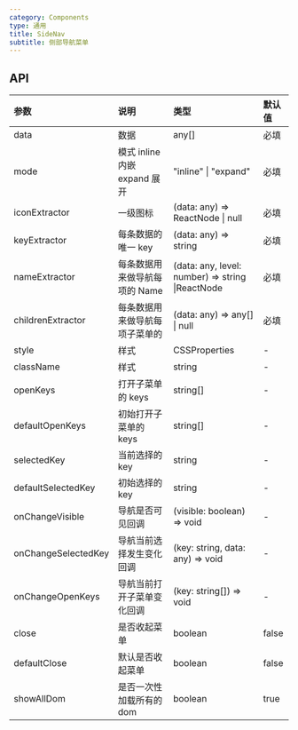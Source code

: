 ```yaml
---
category: Components
type: 通用
title: SideNav
subtitle: 侧部导航菜单
---
```


## API

| 参数                | 说明                           | 类型                                          | 默认值 |
| :------------------ | :----------------------------- | :-------------------------------------------- | :----- |
| data                | 数据                           | any[]                                         | 必填   |
| mode                | 模式 inline 内嵌 expand 展开   | "inline" \| "expand"                          | 必填   |
| iconExtractor       | 一级图标                       | (data: any) => ReactNode \| null | 必填   |
| keyExtractor        | 每条数据的唯一 key             | (data: any) => string                         | 必填   |
| nameExtractor       | 每条数据用来做导航每项的 Name  | (data: any, level: number) => string \|ReactNode                        | 必填   |
| childrenExtractor   | 每条数据用来做导航每项子菜单的 | (data: any) => any[] \| null     | 必填   |
| style               | 样式                           | CSSProperties                                 | -      |
| className           | 样式                           | string                                        | -      |
| openKeys            | 打开子菜单的 keys              | string[]                                      | -      |
| defaultOpenKeys     | 初始打开子菜单的 keys          | string[]                                      | -      |
| selectedKey         | 当前选择的 key                 | string                                        | -      |
| defaultSelectedKey  | 初始选择的 key                 | string                                        | -      |
| onChangeVisible     | 导航是否可见回调               | (visible: boolean) => void                    | -      |
| onChangeSelectedKey | 导航当前选择发生变化回调       | (key: string, data: any) => void              | -      |
| onChangeOpenKeys    | 导航当前打开子菜单变化回调     | (key: string[]) => void                       | -      |
| close    | 是否收起菜单     | boolean                     | false     |
| defaultClose    | 默认是否收起菜单     | boolean                     | false     |
| showAllDom    | 是否一次性加载所有的dom     | boolean                     | true     |

